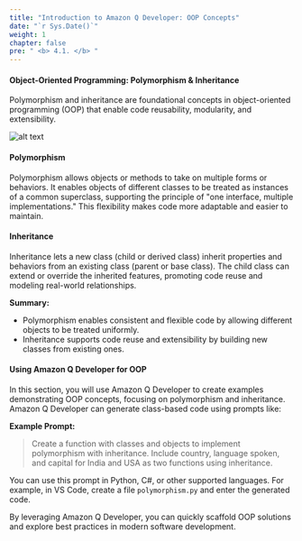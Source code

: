 ```yaml
---
title: "Introduction to Amazon Q Developer: OOP Concepts"
date: "`r Sys.Date()`"
weight: 1
chapter: false
pre: " <b> 4.1. </b> "
---
```


#### Object-Oriented Programming: Polymorphism & Inheritance

Polymorphism and inheritance are foundational concepts in object-oriented programming (OOP) that enable code reusability, modularity, and extensibility.

![alt text](/images/4-functional_reference/4.1-oop/image.png?width=90pc)

#### Polymorphism
Polymorphism allows objects or methods to take on multiple forms or behaviors. It enables objects of different classes to be treated as instances of a common superclass, supporting the principle of "one interface, multiple implementations." This flexibility makes code more adaptable and easier to maintain.

#### Inheritance
Inheritance lets a new class (child or derived class) inherit properties and behaviors from an existing class (parent or base class). The child class can extend or override the inherited features, promoting code reuse and modeling real-world relationships.

**Summary:**
- Polymorphism enables consistent and flexible code by allowing different objects to be treated uniformly.
- Inheritance supports code reuse and extensibility by building new classes from existing ones.

#### Using Amazon Q Developer for OOP
In this section, you will use Amazon Q Developer to create examples demonstrating OOP concepts, focusing on polymorphism and inheritance. Amazon Q Developer can generate class-based code using prompts like:

**Example Prompt:**
> Create a function with classes and objects to implement polymorphism with inheritance. Include country, language spoken, and capital for India and USA as two functions using inheritance.

You can use this prompt in Python, C#, or other supported languages. For example, in VS Code, create a file `polymorphism.py` and enter the generated code.

By leveraging Amazon Q Developer, you can quickly scaffold OOP solutions and explore best practices in modern software development.